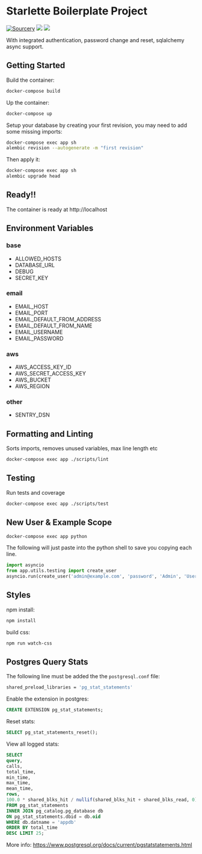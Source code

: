 # Starlette Boilerplate Project

[![Sourcery](https://img.shields.io/badge/Sourcery-refactored-blueviolet.svg)](https://sourcery.ai)
![](https://github.com/accent-starlette/boilerplate-consolidated/workflows/Test/badge.svg?branch=master)
![](https://github.com/accent-starlette/boilerplate-consolidated/workflows/Publish%20to%20ECR/badge.svg?branch=master)

With integrated authentication, password change and reset, sqlalchemy async support.

## Getting Started

Build the container:

```bash
docker-compose build
```

Up the container:

```bash
docker-compose up
```

Setup your database by creating your first revision, you may need to add some missing imports:

```bash
docker-compose exec app sh
alembic revision --autogenerate -m "first revision"
```

Then apply it:

```bash
docker-compose exec app sh
alembic upgrade head
```

## Ready!!

The container is ready at http://localhost

## Environment Variables

### base
- ALLOWED_HOSTS
- DATABASE_URL
- DEBUG
- SECRET_KEY

### email
- EMAIL_HOST
- EMAIL_PORT
- EMAIL_DEFAULT_FROM_ADDRESS
- EMAIL_DEFAULT_FROM_NAME
- EMAIL_USERNAME
- EMAIL_PASSWORD

### aws
- AWS_ACCESS_KEY_ID
- AWS_SECRET_ACCESS_KEY
- AWS_BUCKET
- AWS_REGION

### other
- SENTRY_DSN

## Formatting and Linting

Sorts imports, removes unused variables, max line length etc

```bash
docker-compose exec app ./scripts/lint
```

## Testing

Run tests and coverage

```bash
docker-compose exec app ./scripts/test
```

## New User & Example Scope

```bash
docker-compose exec app python
```

The following will just paste into the python shell to
save you copying each line.

```python
import asyncio
from app.utils.testing import create_user
asyncio.run(create_user('admin@example.com', 'password', 'Admin', 'User'))
```

## Styles

npm install:

```bash
npm install
```

build css:

```bash
npm run watch-css
```

## Postgres Query Stats

The following line must be added the the `postgresql.conf` file:

```bash
shared_preload_libraries = 'pg_stat_statements'
```

Enable the extension in postgres:

```sql
CREATE EXTENSION pg_stat_statements;
```

Reset stats:

```sql
SELECT pg_stat_statements_reset();
```

View all logged stats:

```sql
SELECT
query,
calls,
total_time,
min_time,
max_time,
mean_time,
rows,
100.0 * shared_blks_hit / nullif(shared_blks_hit + shared_blks_read, 0) AS hit_percent
FROM pg_stat_statements
INNER JOIN pg_catalog.pg_database db
ON pg_stat_statements.dbid = db.oid
WHERE db.datname = 'appdb'
ORDER BY total_time
DESC LIMIT 25;
```

More info: https://www.postgresql.org/docs/current/pgstatstatements.html
